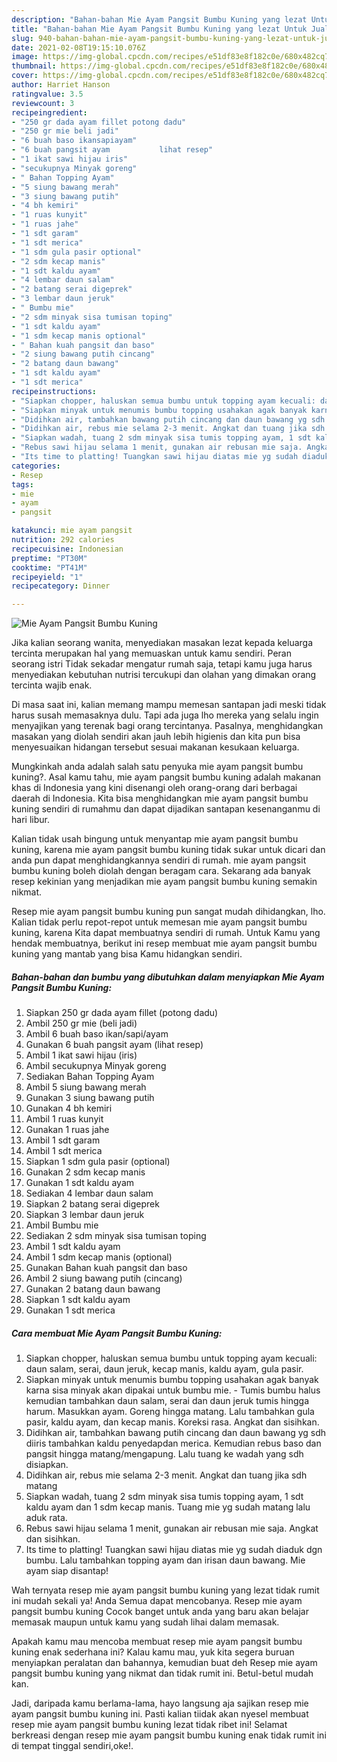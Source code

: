 ```yaml
---
description: "Bahan-bahan Mie Ayam Pangsit Bumbu Kuning yang lezat Untuk Jualan"
title: "Bahan-bahan Mie Ayam Pangsit Bumbu Kuning yang lezat Untuk Jualan"
slug: 940-bahan-bahan-mie-ayam-pangsit-bumbu-kuning-yang-lezat-untuk-jualan
date: 2021-02-08T19:15:10.076Z
image: https://img-global.cpcdn.com/recipes/e51df83e8f182c0e/680x482cq70/mie-ayam-pangsit-bumbu-kuning-foto-resep-utama.jpg
thumbnail: https://img-global.cpcdn.com/recipes/e51df83e8f182c0e/680x482cq70/mie-ayam-pangsit-bumbu-kuning-foto-resep-utama.jpg
cover: https://img-global.cpcdn.com/recipes/e51df83e8f182c0e/680x482cq70/mie-ayam-pangsit-bumbu-kuning-foto-resep-utama.jpg
author: Harriet Hanson
ratingvalue: 3.5
reviewcount: 3
recipeingredient:
- "250 gr dada ayam fillet potong dadu"
- "250 gr mie beli jadi"
- "6 buah baso ikansapiayam"
- "6 buah pangsit ayam           lihat resep"
- "1 ikat sawi hijau iris"
- "secukupnya Minyak goreng"
- " Bahan Topping Ayam"
- "5 siung bawang merah"
- "3 siung bawang putih"
- "4 bh kemiri"
- "1 ruas kunyit"
- "1 ruas jahe"
- "1 sdt garam"
- "1 sdt merica"
- "1 sdm gula pasir optional"
- "2 sdm kecap manis"
- "1 sdt kaldu ayam"
- "4 lembar daun salam"
- "2 batang serai digeprek"
- "3 lembar daun jeruk"
- " Bumbu mie"
- "2 sdm minyak sisa tumisan toping"
- "1 sdt kaldu ayam"
- "1 sdm kecap manis optional"
- " Bahan kuah pangsit dan baso"
- "2 siung bawang putih cincang"
- "2 batang daun bawang"
- "1 sdt kaldu ayam"
- "1 sdt merica"
recipeinstructions:
- "Siapkan chopper, haluskan semua bumbu untuk topping ayam kecuali: daun salam, serai, daun jeruk, kecap manis, kaldu ayam, gula pasir."
- "Siapkan minyak untuk menumis bumbu topping usahakan agak banyak karna sisa minyak akan dipakai untuk bumbu mie. Tumis bumbu halus kemudian tambahkan daun salam, serai dan daun jeruk tumis hingga harum. Masukkan ayam. Goreng hingga matang. Lalu tambahkan gula pasir, kaldu ayam, dan kecap manis. Koreksi rasa. Angkat dan sisihkan."
- "Didihkan air, tambahkan bawang putih cincang dan daun bawang yg sdh diiris tambahkan kaldu penyedapdan merica. Kemudian rebus baso dan pangsit hingga matang/mengapung. Lalu tuang ke wadah yang sdh disiapkan."
- "Didihkan air, rebus mie selama 2-3 menit. Angkat dan tuang jika sdh matang"
- "Siapkan wadah, tuang 2 sdm minyak sisa tumis topping ayam, 1 sdt kaldu ayam dan 1 sdm kecap manis. Tuang mie yg sudah matang lalu aduk rata."
- "Rebus sawi hijau selama 1 menit, gunakan air rebusan mie saja. Angkat dan sisihkan."
- "Its time to platting! Tuangkan sawi hijau diatas mie yg sudah diaduk dgn bumbu. Lalu tambahkan topping ayam dan irisan daun bawang. Mie ayam siap disantap!"
categories:
- Resep
tags:
- mie
- ayam
- pangsit

katakunci: mie ayam pangsit 
nutrition: 292 calories
recipecuisine: Indonesian
preptime: "PT30M"
cooktime: "PT41M"
recipeyield: "1"
recipecategory: Dinner

---
```



![Mie Ayam Pangsit Bumbu Kuning](https://img-global.cpcdn.com/recipes/e51df83e8f182c0e/680x482cq70/mie-ayam-pangsit-bumbu-kuning-foto-resep-utama.jpg)

Jika kalian seorang wanita, menyediakan masakan lezat kepada keluarga tercinta merupakan hal yang memuaskan untuk kamu sendiri. Peran seorang istri Tidak sekadar mengatur rumah saja, tetapi kamu juga harus menyediakan kebutuhan nutrisi tercukupi dan olahan yang dimakan orang tercinta wajib enak.

Di masa  saat ini, kalian memang mampu memesan santapan jadi meski tidak harus susah memasaknya dulu. Tapi ada juga lho mereka yang selalu ingin menyajikan yang terenak bagi orang tercintanya. Pasalnya, menghidangkan masakan yang diolah sendiri akan jauh lebih higienis dan kita pun bisa menyesuaikan hidangan tersebut sesuai makanan kesukaan keluarga. 



Mungkinkah anda adalah salah satu penyuka mie ayam pangsit bumbu kuning?. Asal kamu tahu, mie ayam pangsit bumbu kuning adalah makanan khas di Indonesia yang kini disenangi oleh orang-orang dari berbagai daerah di Indonesia. Kita bisa menghidangkan mie ayam pangsit bumbu kuning sendiri di rumahmu dan dapat dijadikan santapan kesenanganmu di hari libur.

Kalian tidak usah bingung untuk menyantap mie ayam pangsit bumbu kuning, karena mie ayam pangsit bumbu kuning tidak sukar untuk dicari dan anda pun dapat menghidangkannya sendiri di rumah. mie ayam pangsit bumbu kuning boleh diolah dengan beragam cara. Sekarang ada banyak resep kekinian yang menjadikan mie ayam pangsit bumbu kuning semakin nikmat.

Resep mie ayam pangsit bumbu kuning pun sangat mudah dihidangkan, lho. Kalian tidak perlu repot-repot untuk memesan mie ayam pangsit bumbu kuning, karena Kita dapat membuatnya sendiri di rumah. Untuk Kamu yang hendak membuatnya, berikut ini resep membuat mie ayam pangsit bumbu kuning yang mantab yang bisa Kamu hidangkan sendiri.

<!--inarticleads1-->

##### Bahan-bahan dan bumbu yang dibutuhkan dalam menyiapkan Mie Ayam Pangsit Bumbu Kuning:

1. Siapkan 250 gr dada ayam fillet (potong dadu)
1. Ambil 250 gr mie (beli jadi)
1. Ambil 6 buah baso ikan/sapi/ayam
1. Gunakan 6 buah pangsit ayam           (lihat resep)
1. Ambil 1 ikat sawi hijau (iris)
1. Ambil secukupnya Minyak goreng
1. Sediakan  Bahan Topping Ayam
1. Ambil 5 siung bawang merah
1. Gunakan 3 siung bawang putih
1. Gunakan 4 bh kemiri
1. Ambil 1 ruas kunyit
1. Gunakan 1 ruas jahe
1. Ambil 1 sdt garam
1. Ambil 1 sdt merica
1. Siapkan 1 sdm gula pasir (optional)
1. Gunakan 2 sdm kecap manis
1. Gunakan 1 sdt kaldu ayam
1. Sediakan 4 lembar daun salam
1. Siapkan 2 batang serai digeprek
1. Siapkan 3 lembar daun jeruk
1. Ambil  Bumbu mie
1. Sediakan 2 sdm minyak sisa tumisan toping
1. Ambil 1 sdt kaldu ayam
1. Ambil 1 sdm kecap manis (optional)
1. Gunakan  Bahan kuah pangsit dan baso
1. Ambil 2 siung bawang putih (cincang)
1. Gunakan 2 batang daun bawang
1. Siapkan 1 sdt kaldu ayam
1. Gunakan 1 sdt merica




<!--inarticleads2-->

##### Cara membuat Mie Ayam Pangsit Bumbu Kuning:

1. Siapkan chopper, haluskan semua bumbu untuk topping ayam kecuali: daun salam, serai, daun jeruk, kecap manis, kaldu ayam, gula pasir.
1. Siapkan minyak untuk menumis bumbu topping usahakan agak banyak karna sisa minyak akan dipakai untuk bumbu mie. - Tumis bumbu halus kemudian tambahkan daun salam, serai dan daun jeruk tumis hingga harum. Masukkan ayam. Goreng hingga matang. Lalu tambahkan gula pasir, kaldu ayam, dan kecap manis. Koreksi rasa. Angkat dan sisihkan.
1. Didihkan air, tambahkan bawang putih cincang dan daun bawang yg sdh diiris tambahkan kaldu penyedapdan merica. Kemudian rebus baso dan pangsit hingga matang/mengapung. Lalu tuang ke wadah yang sdh disiapkan.
1. Didihkan air, rebus mie selama 2-3 menit. Angkat dan tuang jika sdh matang
1. Siapkan wadah, tuang 2 sdm minyak sisa tumis topping ayam, 1 sdt kaldu ayam dan 1 sdm kecap manis. Tuang mie yg sudah matang lalu aduk rata.
1. Rebus sawi hijau selama 1 menit, gunakan air rebusan mie saja. Angkat dan sisihkan.
1. Its time to platting! Tuangkan sawi hijau diatas mie yg sudah diaduk dgn bumbu. Lalu tambahkan topping ayam dan irisan daun bawang. Mie ayam siap disantap!




Wah ternyata resep mie ayam pangsit bumbu kuning yang lezat tidak rumit ini mudah sekali ya! Anda Semua dapat mencobanya. Resep mie ayam pangsit bumbu kuning Cocok banget untuk anda yang baru akan belajar memasak maupun untuk kamu yang sudah lihai dalam memasak.

Apakah kamu mau mencoba membuat resep mie ayam pangsit bumbu kuning enak sederhana ini? Kalau kamu mau, yuk kita segera buruan menyiapkan peralatan dan bahannya, kemudian buat deh Resep mie ayam pangsit bumbu kuning yang nikmat dan tidak rumit ini. Betul-betul mudah kan. 

Jadi, daripada kamu berlama-lama, hayo langsung aja sajikan resep mie ayam pangsit bumbu kuning ini. Pasti kalian tiidak akan nyesel membuat resep mie ayam pangsit bumbu kuning lezat tidak ribet ini! Selamat berkreasi dengan resep mie ayam pangsit bumbu kuning enak tidak rumit ini di tempat tinggal sendiri,oke!.

